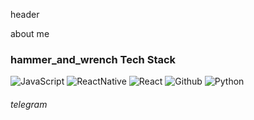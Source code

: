 header

about me

### hammer_and_wrench  Tech Stack
![JavaScript](https://img.shields.io/badge/-JavaScript-071328?style=for-the-badge&logo=javascript)
![ReactNative](https://img.shields.io/badge/-ReactNative-071328?style=for-the-badge&logo=react)
![React](https://img.shields.io/badge/React-071328?style=for-the-badge&logo=react)
![Github](https://img.shields.io/badge/-Github-071328?style=for-the-badge&logo=github)
![Python](https://img.shields.io/badge/-Python-071328?style=for-the-badge&logo=python)


###### telegram